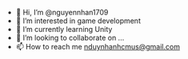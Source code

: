 - 👋 Hi, I’m @nguyennhan1709
- 👀 I’m interested in game development
- 🌱 I’m currently learning Unity
- 💞️ I’m looking to collaborate on ...
- 📫 How to reach me nduynhanhcmus@gmail.com

<!---
nguyennhan1709/nguyennhan1709 is a ✨ special ✨ repository because its `README.md` (this file) appears on your GitHub profile.
You can click the Preview link to take a look at your changes.
--->
